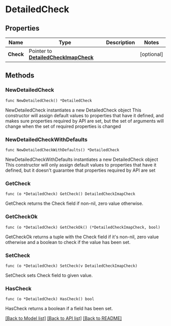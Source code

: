 # DetailedCheck

## Properties

Name | Type | Description | Notes
------------ | ------------- | ------------- | -------------
**Check** | Pointer to [**DetailedCheckImapCheck**](DetailedCheckImapCheck.md) |  | [optional] 

## Methods

### NewDetailedCheck

`func NewDetailedCheck() *DetailedCheck`

NewDetailedCheck instantiates a new DetailedCheck object
This constructor will assign default values to properties that have it defined,
and makes sure properties required by API are set, but the set of arguments
will change when the set of required properties is changed

### NewDetailedCheckWithDefaults

`func NewDetailedCheckWithDefaults() *DetailedCheck`

NewDetailedCheckWithDefaults instantiates a new DetailedCheck object
This constructor will only assign default values to properties that have it defined,
but it doesn't guarantee that properties required by API are set

### GetCheck

`func (o *DetailedCheck) GetCheck() DetailedCheckImapCheck`

GetCheck returns the Check field if non-nil, zero value otherwise.

### GetCheckOk

`func (o *DetailedCheck) GetCheckOk() (*DetailedCheckImapCheck, bool)`

GetCheckOk returns a tuple with the Check field if it's non-nil, zero value otherwise
and a boolean to check if the value has been set.

### SetCheck

`func (o *DetailedCheck) SetCheck(v DetailedCheckImapCheck)`

SetCheck sets Check field to given value.

### HasCheck

`func (o *DetailedCheck) HasCheck() bool`

HasCheck returns a boolean if a field has been set.


[[Back to Model list]](../README.md#documentation-for-models) [[Back to API list]](../README.md#documentation-for-api-endpoints) [[Back to README]](../README.md)


